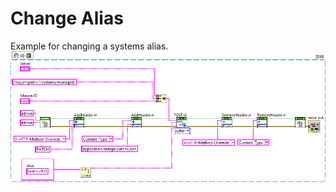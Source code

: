# Change Alias
Example for changing a systems alias.
![alt VI Snippet](https://github.com/joshuaprewitt/systemlink-systems-management-api/blob/master/Change%20Alias.png)
